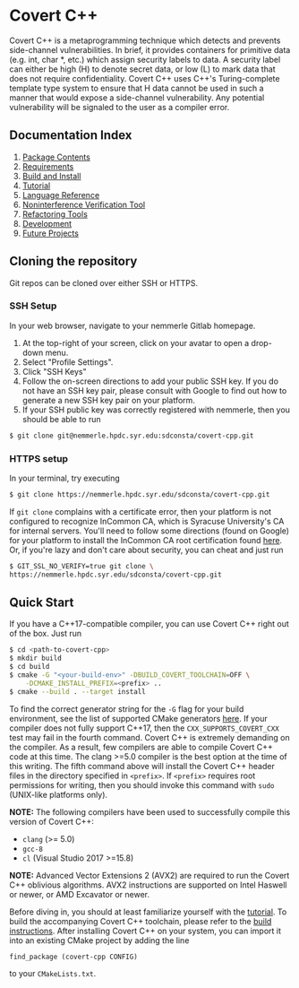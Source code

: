 Covert C++
===============

Covert C++ is a metaprogramming technique which detects and prevents
side-channel vulnerabilities. In brief, it provides containers for
primitive data (e.g. int, char *, etc.) which assign security labels to data.
A security label can either be high (H) to denote secret data, or low (L) to
mark data that does not require confidentiality. Covert C++ uses C++'s
Turing-complete template type system to ensure that H data cannot be used in
such a manner that would expose a side-channel vulnerability. Any potential
vulnerability will be signaled to the user as a compiler error.

Documentation Index
-------------------

1. [Package Contents](docs/Contents.md)
2. [Requirements](docs/Requirements.md)
3. [Build and Install](docs/Install.md)
4. [Tutorial](docs/Tutorial.md)
5. [Language Reference](docs/LanguageReference.md)
6. [Noninterference Verification Tool](docs/NVT.md)
7. [Refactoring Tools](docs/Refactoring.md)
8. [Development](docs/Development.md)
9. [Future Projects](docs/FutureProjects.md)

Cloning the repository
----------------------

Git repos can be cloned over either SSH or HTTPS.

### SSH Setup

In your web browser, navigate to your nemmerle Gitlab homepage.
1. At the top-right of your screen, click on your avatar to open a drop-down
menu.
2. Select "Profile Settings".
3. Click "SSH Keys"
4. Follow the on-screen directions to add your public SSH key. If you do not
have an SSH key pair, please consult with Google to find out how to
generate a new SSH key pair on your platform.
5. If your SSH public key was correctly registered with nemmerle, then you
should be able to run

```bash
$ git clone git@nemmerle.hpdc.syr.edu:sdconsta/covert-cpp.git
```

### HTTPS setup

In your terminal, try executing
```bash
$ git clone https://nemmerle.hpdc.syr.edu/sdconsta/covert-cpp.git
```
If `git clone` complains with a certificate error, then your platform is not
configured to recognize InCommon CA, which is Syracuse University's CA for
internal servers. You'll need to follow some directions (found on Google)
for your platform to install the InCommon CA root certification found
[here](https://www.incommon.org/cert/repository/InCommonServerCA.pem).
Or, if you're lazy and don't care about security, you can cheat and just run
```bash
$ GIT_SSL_NO_VERIFY=true git clone \
https://nemmerle.hpdc.syr.edu/sdconsta/covert-cpp.git
```

Quick Start
-------------------

If you have a C++17-compatible compiler, you can use Covert C++ right out of
the box. Just run
```bash
$ cd <path-to-covert-cpp>
$ mkdir build
$ cd build
$ cmake -G "<your-build-env>" -DBUILD_COVERT_TOOLCHAIN=OFF \
    -DCMAKE_INSTALL_PREFIX=<prefix> ..
$ cmake --build . --target install
```
To find the correct generator string for the `-G` flag for your build
environment, see the list of supported CMake generators [here](https://cmake.org/cmake/help/v3.8/manual/cmake-generators.7.html).
If your compiler does not fully support C++17, then the
`CXX_SUPPORTS_COVERT_CXX` test may fail in the fourth command. Covert C++
is extremely demanding on the compiler. As a result, few compilers are able
to compile Covert C++ code at this time. The clang >=5.0 compiler is the best
option at the time of this writing. The fifth command above will install the
Covert C++ header files in the directory specified in `<prefix>`. If `<prefix>`
requires root permissions for writing, then you should invoke this command with
`sudo` (UNIX-like platforms only).

**NOTE:** The following compilers have been used to successfully compile this
version of Covert C++:
- `clang` (>= 5.0)
- `gcc-8`
- `cl` (Visual Studio 2017 >=15.8)

**NOTE:** Advanced Vector Extensions 2 (AVX2) are required to run the Covert
C++ oblivious algorithms. AVX2 instructions are supported on Intel Haswell or
newer, or AMD Excavator or newer.

Before diving in, you should at least familiarize yourself with the
[tutorial](docs/Tutorial.md). To build the accompanying Covert C++ toolchain,
please refer to the [build instructions](docs/Install.md). After installing
Covert C++ on your system, you can import it into an existing CMake project
by adding the line
```
find_package (covert-cpp CONFIG)
```
to your `CMakeLists.txt`.
